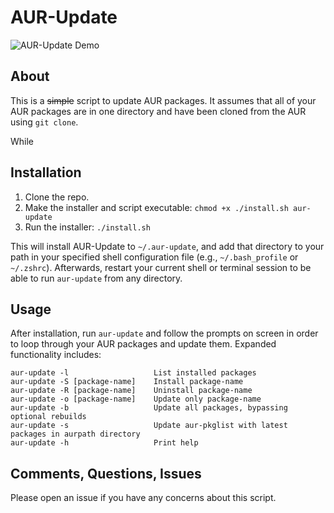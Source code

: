# AUR-Update

![AUR-Update Demo](https://i.imgur.com/pDaYecW.gif)

## About

This is a ~~simple~~ script to update AUR packages. It assumes that all of your AUR packages are in one directory and have been cloned from the AUR using ```git clone```.

While 

## Installation

1. Clone the repo.
2. Make the installer and script executable: `chmod +x ./install.sh aur-update`
3. Run the installer: `./install.sh`

This will install AUR-Update to `~/.aur-update`, and add that directory to your path in your specified shell configuration file (e.g., `~/.bash_profile` or `~/.zshrc`). Afterwards, restart your current shell or terminal session to be able to run `aur-update` from any directory.

## Usage

After installation, run `aur-update` and follow the prompts on screen in order to loop through your AUR packages and update them. Expanded functionality includes:

```
aur-update -l					List installed packages
aur-update -S [package-name]    Install package-name
aur-update -R [package-name]    Uninstall package-name
aur-update -o [package-name]    Update only package-name
aur-update -b                   Update all packages, bypassing optional rebuilds
aur-update -s                   Update aur-pkglist with latest packages in aurpath directory
aur-update -h                   Print help
```

## Comments, Questions, Issues

Please open an issue if you have any concerns about this script.